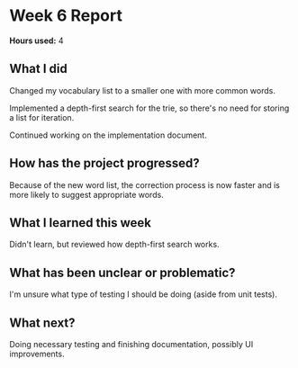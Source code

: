 # Week 6 Report

**Hours used:** 4

## What I did

Changed my vocabulary list to a smaller one with more common words.

Implemented a depth-first search for the trie, so there's no need for storing a list for iteration.

Continued working on the implementation document.

## How has the project progressed?

Because of the new word list, the correction process is now faster and is more likely to suggest appropriate words.

## What I learned this week

Didn't learn, but reviewed how depth-first search works.

## What has been unclear or problematic?

I'm unsure what type of testing I should be doing (aside from unit tests).

## What next?

Doing necessary testing and finishing documentation, possibly UI improvements.
